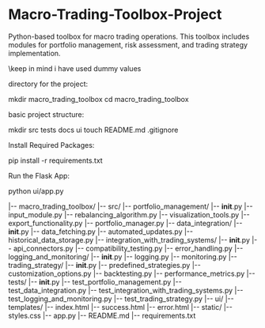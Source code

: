 # Macro-Trading-Toolbox-Project
Python-based toolbox for macro trading operations. This toolbox includes modules for portfolio management, risk assessment, and trading strategy implementation.

\\keep in mind i have used dummy values


 directory for the project:

mkdir macro_trading_toolbox
cd macro_trading_toolbox

basic project structure:

mkdir src tests docs ui
touch README.md .gitignore

Install Required Packages:

pip install -r requirements.txt

Run the Flask App:

python ui/app.py

|-- macro_trading_toolbox/
    |-- src/
        |-- portfolio_management/
            |-- __init__.py
            |-- input_module.py
            |-- rebalancing_algorithm.py
            |-- visualization_tools.py
            |-- export_functionality.py
            |-- portfolio_manager.py
        |-- data_integration/
            |-- __init__.py
            |-- data_fetching.py
            |-- automated_updates.py
            |-- historical_data_storage.py
        |-- integration_with_trading_systems/
            |-- __init__.py
            |-- api_connectors.py
            |-- compatibility_testing.py
            |-- error_handling.py
        |-- logging_and_monitoring/
            |-- __init__.py
            |-- logging.py
            |-- monitoring.py
        |-- trading_strategy/
            |-- __init__.py
            |-- predefined_strategies.py
            |-- customization_options.py
            |-- backtesting.py
            |-- performance_metrics.py
    |-- tests/
        |-- __init__.py
        |-- test_portfolio_management.py
        |-- test_data_integration.py
        |-- test_integration_with_trading_systems.py
        |-- test_logging_and_monitoring.py
        |-- test_trading_strategy.py
    |-- ui/
        |-- templates/
            |-- index.html
            |-- success.html
            |-- error.html
        |-- static/
            |-- styles.css
        |-- app.py
    |-- README.md
    |-- requirements.txt
